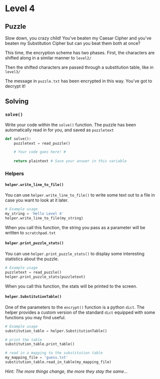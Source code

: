 # Level 4



## Puzzle

Slow down, you crazy child! You've beaten my Caesar Cipher and you've beaten my Substitution Cipher but can you beat them both at once? 

This time, the encryption scheme has two phases. First, the characters are shifted along in a similar manner to `level2/`

Then the shifted characters are passed through a substitution table, like in `level3/`

The message in `puzzle.txt` has been encrypted in this way.  You've got to decrypt it!



## Solving

### `solve()`

Write your code within the `solve()` function. The puzzle has been automatically read in for you, and saved as `puzzletext`
```python
def solve():
    puzzletext = read_puzzle()

    # Your code goes here! #
    
    return plaintext # Save your answer in this variable

```

### Helpers

#### `helper.write_line_to_file()`

You can use `helper.write_line_to_file()` to write some text out to a file in case you want to look at it later.

```python
# Example usage
my_string = 'Hello Level 4'
helper.write_line_to_file(my_string)
```

When you call this function, the string you pass as a parameter will be written to `scratchpad.txt`

#### `helper.print_puzzle_stats()`

You can use `helper.print_puzzle_stats()` to display some interesting statistics about the puzzle.

```python
# Example usage
puzzletext = read_puzzle()
helper.print_puzzle_stats(puzzletext)
```

When you call this function, the stats will be printed to the screen.

#### `helper.SubstitutionTable()`

One of the parameters to the `encrypt()` function is a python `dict`. The helper provides a custom version of the standard `dict` equipped with some functions you may find useful. 
```python
# Example usage
substitution_table = helper.SubstitutionTable()

# print the table
substitution_table.print_table()

# read in a mapping to the substitution table
my_mapping_file = 'guess.txt'
substitution_table.read_in_table(my_mapping_file)
```



*Hint: The more things change, the more they stay the same...*